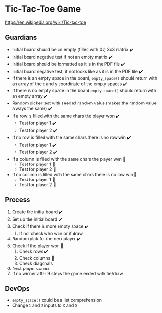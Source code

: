 # Tic-Tac-Toe Game
https://en.wikipedia.org/wiki/Tic-tac-toe
## Guardians
- Initial board should be an empty (filled with 0s) 3x3 matrix :heavy_check_mark:
- Initial board negative test if not an empty matrix :heavy_check_mark:
- Initial board should be formatted as it is in the PDF file :heavy_check_mark:
- Initial board negative test, if not looks like as it is in the PDF file :heavy_check_mark:
- If there is an empty space in the board, `empty_space()` should return with an array of the x and y coordinate 
of the empty spaces :heavy_check_mark:
- If there is no empty space in the board `empty_space()` should return with an empty array :heavy_check_mark:
- Random picker test with seeded random value (makes the random value always the same) :heavy_check_mark:
- If a row is filled with the same chars the player won :heavy_check_mark:
  - Test for player 1 :heavy_check_mark:
  - Test for player 2 :heavy_check_mark:
- If no row is filled with the same chars there is no row win :heavy_check_mark:
  - Test for player 1 :heavy_check_mark:
  - Test for player 2 :heavy_check_mark:
- If a column is filled with the same chars the player won :small_orange_diamond:
  - Test for player 1 :small_orange_diamond:
  - Test for player 2 :small_orange_diamond:
- If no column is filled with the same chars there is no row win :small_orange_diamond:
  - Test for player 1 :small_orange_diamond:
  - Test for player 2 :small_orange_diamond:
## Process
1. Create the initial board :heavy_check_mark:
2. Set up the initial board :heavy_check_mark:
3. Check if there is more empty space :heavy_check_mark:
   1. If not check who won or if draw
4. Random pick for the next player :heavy_check_mark:
5. Check if the player won :small_orange_diamond:
   1. Check rows :heavy_check_mark:
   2. Check columns :small_orange_diamond:
   3. Check diagonals
6. Next player comes
7. If no winner after 9 steps the game ended with tie/draw
## DevOps
- `empty_space()` could be a list comprehension
- Change `1` and `2` inputs to `X` and `O`